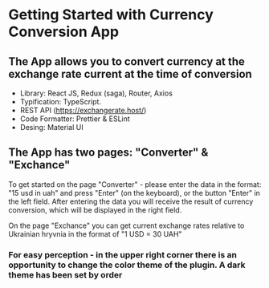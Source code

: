 # Getting Started with Currency Сonversion App
## The App allows you to convert currency at the exchange rate current at the time of conversion

- Library: React JS, Redux (saga), Router, Axios
- Typification: TypeScript.
- REST API (https://exchangerate.host/)
- Code Formatter: Prettier & ESLint
- Desing: Material UI


## The App has two pages: "Converter" & "Exchance"

To get started on the page "Converter" - please enter the data in the format: "15 usd in uah" and press "Enter" (on the keyboard), or the button "Enter" in the left field. After entering the data you will receive the result of currency conversion, which will be displayed in the right field.

On the page "Exchance" you can get current exchange rates relative to Ukrainian hryvnia in the format of "1 USD = 30 UAH"

### For easy perception - in the upper right corner there is an opportunity to change the color theme of the plugin. A dark theme has been set by order
